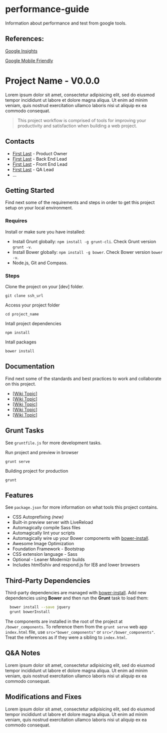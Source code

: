 # performance-guide

Information about performance and test from google tools.



## References:

[Google Insights](https://developers.google.com/speed/docs/insights/about)

[Google Mobile Friendly](https://www.google.com/webmasters/tools/mobile-friendly/)


# Project Name - V0.0.0

Lorem ipsum dolor sit amet, consectetur adipisicing elit, sed do eiusmod tempor incididunt ut labore et dolore magna aliqua. Ut enim ad minim veniam, quis nostrud exercitation ullamco laboris nisi ut aliquip ex ea commodo consequat. 

> This project workflow is comprised of tools for improving your productivity and satisfaction when building a web project.


## Contacts
* [First Last](first.last@email.com) - Product Owner
* [First Last](first.last@email.com) - Back End Lead
* [First Last](first.last@email.com) - Front End Lead
* [First Last](first.last@email.com) - QA Lead
* ...


## Getting Started
Find next some of the requirements and steps in order to get this project setup on your local environment. 

### Requires
Install or make sure you have installed:

* Install Grunt globally: `npm install -g grunt-cli`. Check Grunt version `grunt -v`.
* Install Bower globally: `npm install -g bower`. Check Bower version `bower -v`.
* Node.js, Git and Compass.

### Steps
Clone the project on your [dev] folder.
```
git clone ssh_url
```

Access your project folder
```
cd project_name
```

Intall project dependencies
```
npm install
```

Intall packages 
```
bower install
```


## Documentation
Find next some of the standards and best practices to work and collaborate on this project.  

* [[Wiki Topic]](http://project/wiki/topic-url)
* [[Wiki Topic]](http://project/wiki/topic-url)
* [[Wiki Topic]](http://project/wiki/topic-url)
* [[Wiki Topic]](http://project/wiki/topic-url)
* [[Wiki Topic]](http://project/wiki/topic-url)



## Grunt Tasks
See `gruntfile.js` for more development tasks. 

Run project and preview in browser
```
grunt serve
```

Building project for production
```
grunt 
```



## Features
See `package.json` for more information on what tools this project contains.

* CSS Autoprefixing *(new)*
* Built-in preview server with LiveReload
* Automagically compile Sass files
* Automagically lint your scripts
* Automagically wire up your Bower components with [bower-install](#third-party-dependencies).
* Awesome Image Optimization 
* Foundation Framework - Bootstrap
* CSS extension language - Sass
* Optional - Leaner Modernizr builds
* Includes html5shiv and respond.js for IE8 and lower browsers



## Third-Party Dependencies

Third-party dependencies are managed with [bower-install](https://github.com/stephenplusplus/grunt-bower-install). Add new dependencies using **Bower** and then run the **Grunt** task to load them:

```bash
  bower install --save jquery
  grunt bowerInstall
```

The components are installed in the root of the project at `/bower_components`. To reference them from the `grunt serve` web app `index.html` file, use `src="bower_components"` or `src="/bower_components"`. Treat the references as if they were a sibling to `index.html`.


## Q&A Notes
Lorem ipsum dolor sit amet, consectetur adipisicing elit, sed do eiusmod tempor incididunt ut labore et dolore magna aliqua. Ut enim ad minim veniam, quis nostrud exercitation ullamco laboris nisi ut aliquip ex ea commodo consequat.


## Modifications and Fixes
Lorem ipsum dolor sit amet, consectetur adipisicing elit, sed do eiusmod tempor incididunt ut labore et dolore magna aliqua. Ut enim ad minim veniam, quis nostrud exercitation ullamco laboris nisi ut aliquip ex ea commodo consequat. 
